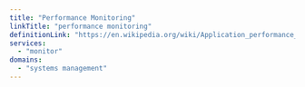 ```yaml
---
title: "Performance Monitoring"
linkTitle: "performance monitoring" 
definitionLink: "https://en.wikipedia.org/wiki/Application_performance_management"
services:
  - "monitor"
domains:
  - "systems management"
---
```

